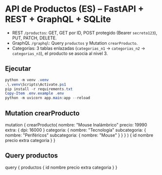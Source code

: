 # API de Productos (ES) – FastAPI + REST + GraphQL + SQLite

- REST `/productos`: GET, GET por ID, POST protegido (Bearer `secreto123`), PUT, PATCH, DELETE.
- GraphQL `/graphql`: Query `productos` y Mutation `crearProducto`.
- Categorías: 3 tablas enlazadas (`categorias_n1` → `categorias_n2` → `categorias_n3`), el producto se asocia al nivel 3.

## Ejecutar
```powershell
python -m venv .venv
.\.venv\Scripts\Activate.ps1
pip install -r requirements.txt
Copy-Item .env.example .env
python -m uvicorn app.main:app --reload
```
## Mutation crearProducto
mutation {
  crearProducto(
    nombre: "Mouse Inalámbrico"
    precio: 19990
    extra: { dpi: 16000 }
    categoria: {
      nombre: "Tecnología"
      subcategoria: {
        nombre: "Periféricos"
        subcategoria: { nombre: "Mouse" }
      }
    }
  ) {
    id
    nombre
    precio
    extra
    categoria
  }
}

## Query productos
query {
  productos {
    id
    nombre
    precio
    extra
    categoria
  }
}

